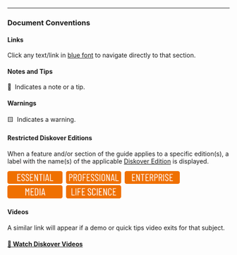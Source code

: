 ___
### Document Conventions

#### Links

Click any text/link in [blue font](#introduction) to navigate directly to that section.

#### Notes and Tips
🔆 &nbsp;Indicates a note or a tip.

####  Warnings

🟨 &nbsp;Indicates a warning.

#### Restricted Diskover Editions

When a feature and/or section of the guide applies to a specific edition(s), a label with the name(s) of the applicable [Diskover Edition](https://www.diskoverdata.com/solutions/) is displayed.

<img src="images/button_edition_essential.png" width="125">&nbsp;&nbsp;<img src="images/button_edition_professional.png" width="125">&nbsp;&nbsp;<img src="images/button_edition_enterprise.png" width="125">&nbsp;&nbsp;<img src="images/button_edition_media.png" width="125">&nbsp;&nbsp;<img src="images/button_edition_life_science.png" width="125">

#### Videos
A similar link will appear if a demo or quick tips video exits for that subject.

#### [🍿 Watch Diskover Videos](https://vimeo.com/user160841725)
